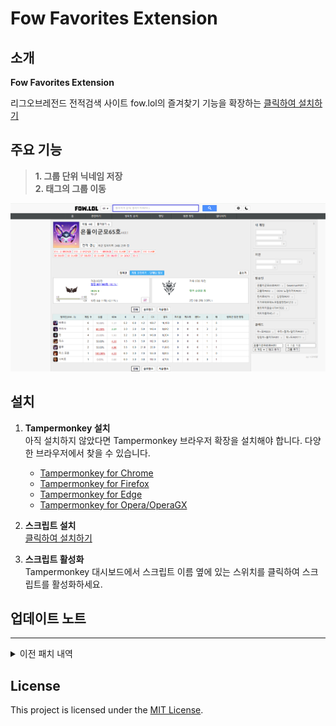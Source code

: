 # Fow Favorites Extension  

## 소개  
**Fow Favorites Extension**  

리그오브레전드 전적검색 사이트 fow.lol의 즐겨찾기 기능을 확장하는 
[클릭하여 설치하기](https://raw.githubusercontent.com/jinhyeonseo01/fow-favorites-extension/refs/heads/main/src/fow-lol-favorites.user.js)

## 주요 기능  
> **1. 그룹 단위 닉네임 저장**  
> **2. 태그의 그룹 이동**  

![example](./docs/guide.png)

## 설치  
1. **Tampermonkey 설치**  
   아직 설치하지 않았다면 Tampermonkey 브라우저 확장을 설치해야 합니다. 다양한 브라우저에서 찾을 수 있습니다.  

   - [Tampermonkey for Chrome](https://chrome.google.com/webstore/detail/tampermonkey/dhdgffkkebhmkfjojejmpbldmpobfkfo)
   - [Tampermonkey for Firefox](https://addons.mozilla.org/en-US/firefox/addon/tampermonkey/)
   - [Tampermonkey for Edge](https://microsoftedge.microsoft.com/addons/detail/tampermonkey/iikmkjmpaadaobahmlepeloendndfphd)
   - [Tampermonkey for Opera/OperaGX](https://addons.opera.com/en-gb/extensions/details/tampermonkey-beta/)

2. **스크립트 설치**  
    [클릭하여 설치하기](https://raw.githubusercontent.com/jinhyeonseo01/fow-favorites-extension/refs/heads/main/src/fow-lol-favorites.user.js)

3. **스크립트 활성화**  
    Tampermonkey 대시보드에서 스크립트 이름 옆에 있는 스위치를 클릭하여 스크립트를 활성화하세요.

## 업데이트 노트

* * *  
<details>
<summary>이전 패치 내역</summary>

#### 1.1.0
릴리즈  

* * *  

</details>

## License  
This project is licensed under the [MIT License](LICENSE).